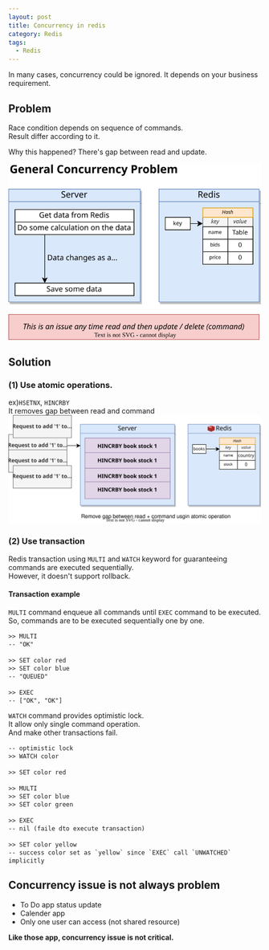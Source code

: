 ```yaml
---
layout: post
title: Concurrency in redis
category: Redis
tags:
  - Redis
---
```




In many cases, concurrency could be ignored.
It depends on your business requirement.

## Problem
Race condition depends on sequence of commands. \
Result differ according to it.

Why this happened? There's gap between read and update.

![General Concurrency Issue](/assets/img/redis/concurrency_issue.svg)

## Solution
### (1) Use atomic operations.
ex)`HSETNX`, `HINCRBY` \
It removes gap between read and command \
![Atomic operation](/assets/img/redis/concurrency_atomic_operation.svg)

### (2) Use transaction
Redis transaction using `MULTI` and `WATCH` keyword for guaranteeing commands are executed sequentially. \
However, it doesn't support rollback.

#### Transaction example
`MULTI` command enqueue all commands until `EXEC` command to be executed. \
So, commands are to be executed sequentially one by one.

```redis
>> MULTI
-- "OK"

>> SET color red
>> SET color blue
-- "QUEUED"

>> EXEC
-- ["OK", "OK"]
```

`WATCH` command provides optimistic lock. \
It allow only single command operation. \
And make other transactions fail.

```redis
-- optimistic lock
>> WATCH color

>> SET color red

>> MULTI
>> SET color blue
>> SET color green

>> EXEC
-- nil (faile dto execute transaction)

>> SET color yellow
-- success color set as `yellow` since `EXEC` call `UNWATCHED` implicitly
```

## Concurrency issue is not always problem
- To Do app status update
- Calender app
- Only one user can access (not shared resource)

**Like those app, concurrency issue is not critical.**





